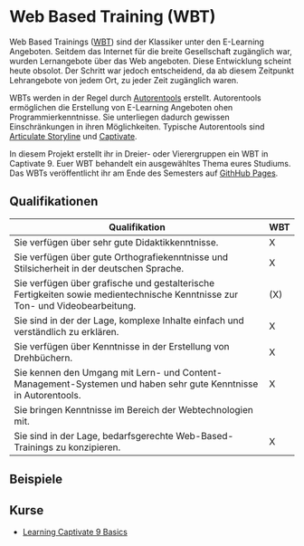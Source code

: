# Web Based Training (WBT)

Web Based Trainings ([WBT](https://de.wikipedia.org/wiki/Web_Based_Training)) sind der Klassiker unter den E-Learning Angeboten. Seitdem das Internet für die breite Gesellschaft zugänglich war, wurden Lernangebote über das Web angeboten. Diese Entwicklung scheint heute obsolot. Der Schritt war jedoch entscheidend, da ab diesem Zeitpunkt Lehrangebote von jedem Ort, zu jeder Zeit zugänglich waren. 

WBTs werden in der Regel durch [Autorentools](https://de.wiktionary.org/wiki/Autorentool) erstellt. Autorentools ermöglichen die Erstellung von E-Learning Angeboten ohen Programmierkenntnisse. Sie unterliegen dadurch gewissen Einschränkungen in ihren Möglichkeiten. Typische Autorentools sind [Articulate Storyline](https://de.articulate.com/products/storyline-why.php) und [Captivate](http://www.adobe.com/de/products/captivate.html). 

In diesem Projekt erstellt ihr in Dreier- oder Vierergruppen ein WBT in Captivate 9. Euer WBT behandelt ein ausgewähltes Thema eures Studiums. Das WBTs veröffentlicht ihr am Ende des Semesters auf [GithHub Pages](https://pages.github.com/).


## Qualifikationen

| Qualifikation  |  WBT  |   
|---|---|
| Sie verfügen über sehr gute Didaktikkenntnisse. | X  | 
| Sie verfügen über gute Orthografiekenntnisse und Stilsicherheit in der deutschen Sprache.  |  X |  
| Sie verfügen über grafische und gestalterische Fertigkeiten sowie medientechnische Kenntnisse zur Ton- und Videobearbeitung.  | (X) | 
| Sie sind in der der Lage, komplexe Inhalte einfach und verständlich zu erklären.  | X |
| Sie verfügen über Kenntnisse in der Erstellung von Drehbüchern.  | X |
| Sie kennen den Umgang mit Lern- und Content-Management-Systemen und haben sehr gute Kenntnisse in Autorentools. |  X | 
| Sie bringen Kenntnisse im Bereich der Webtechnologien mit. |   |   
| Sie sind in der Lage, bedarfsgerechte Web-Based-Trainings zu konzipieren. | X |

## Beispiele

## Kurse

* [Learning Captivate 9 Basics](https://www.youtube.com/watch?v=x-GLiNx7D3E&index=3&list=PLK_C-ZG6-JaDCfO20dkAbobXBrdgDnBfK)


